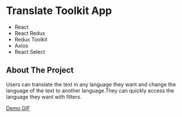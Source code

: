 <h1>Translate Toolkit App</h1>

- React
- React Redux
- Redux Toolkit
- Axios
- React Select


<h2>About The Project</h2>
Users can translate the text in any language they want and change the language of the text to another language.They can quickly access the language they want with filters.

[Demo GIF](translate.mp4)